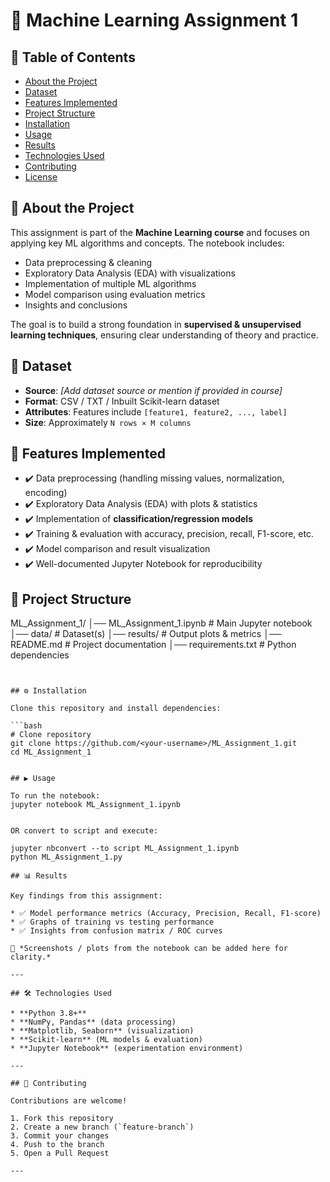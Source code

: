 
# 📘 Machine Learning Assignment 1

## 📑 Table of Contents
- [About the Project](#-about-the-project)  
- [Dataset](#-dataset)  
- [Features Implemented](#-features-implemented)  
- [Project Structure](#-project-structure)  
- [Installation](#-installation)  
- [Usage](#-usage)  
- [Results](#-results)  
- [Technologies Used](#-technologies-used)  
- [Contributing](#-contributing)  
- [License](#-license)  



## 📖 About the Project
This assignment is part of the **Machine Learning course** and focuses on applying key ML algorithms and concepts. The notebook includes:  

- Data preprocessing & cleaning  
- Exploratory Data Analysis (EDA) with visualizations  
- Implementation of multiple ML algorithms  
- Model comparison using evaluation metrics  
- Insights and conclusions  

The goal is to build a strong foundation in **supervised & unsupervised learning techniques**, ensuring clear understanding of theory and practice.  


## 📂 Dataset
- **Source**: *[Add dataset source or mention if provided in course]*  
- **Format**: CSV / TXT / Inbuilt Scikit-learn dataset  
- **Attributes**: Features include `[feature1, feature2, ..., label]`  
- **Size**: Approximately `N rows × M columns`  



## 🚀 Features Implemented
- ✔️ Data preprocessing (handling missing values, normalization, encoding)  
- ✔️ Exploratory Data Analysis (EDA) with plots & statistics  
- ✔️ Implementation of **classification/regression models**  
- ✔️ Training & evaluation with accuracy, precision, recall, F1-score, etc.  
- ✔️ Model comparison and result visualization  
- ✔️ Well-documented Jupyter Notebook for reproducibility  


## 📁 Project Structure
ML_Assignment_1/
│── ML_Assignment_1.ipynb   # Main Jupyter notebook
│── data/                   # Dataset(s)
│── results/                # Output plots & metrics
│── README.md               # Project documentation
│── requirements.txt        # Python dependencies
````


## ⚙️ Installation

Clone this repository and install dependencies:

```bash
# Clone repository
git clone https://github.com/<your-username>/ML_Assignment_1.git
cd ML_Assignment_1


## ▶️ Usage

To run the notebook:
jupyter notebook ML_Assignment_1.ipynb


OR convert to script and execute:

jupyter nbconvert --to script ML_Assignment_1.ipynb
python ML_Assignment_1.py

## 📊 Results

Key findings from this assignment:

* ✅ Model performance metrics (Accuracy, Precision, Recall, F1-score)
* ✅ Graphs of training vs testing performance
* ✅ Insights from confusion matrix / ROC curves

📌 *Screenshots / plots from the notebook can be added here for clarity.*

---

## 🛠 Technologies Used

* **Python 3.8+**
* **NumPy, Pandas** (data processing)
* **Matplotlib, Seaborn** (visualization)
* **Scikit-learn** (ML models & evaluation)
* **Jupyter Notebook** (experimentation environment)

---

## 🤝 Contributing

Contributions are welcome!

1. Fork this repository
2. Create a new branch (`feature-branch`)
3. Commit your changes
4. Push to the branch
5. Open a Pull Request

---
